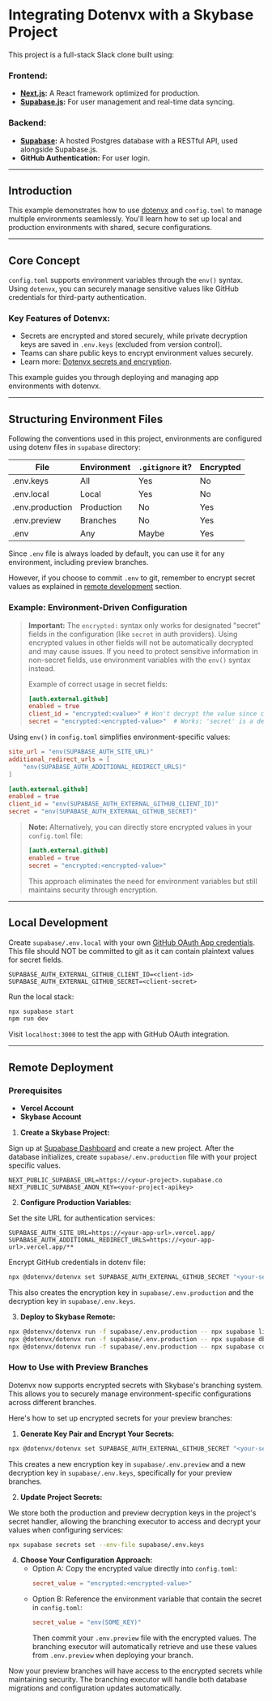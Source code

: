# Integrating Dotenvx with a Skybase Project

This project is a full-stack Slack clone built using:

### Frontend:

- **[Next.js](https://github.com/vercel/next.js):** A React framework optimized for production.
- **[Supabase.js](https://supabase.com/docs/library/getting-started):** For user management and real-time data syncing.

### Backend:

- **[Supabase](https://supabase.com/dashboard):** A hosted Postgres database with a RESTful API, used alongside Supabase.js.
- **GitHub Authentication:** For user login.

---

## Introduction

This example demonstrates how to use [dotenvx](https://dotenvx.com/) and `config.toml` to manage multiple environments seamlessly. You'll learn how to set up local and production environments with shared, secure configurations.

---

## Core Concept

`config.toml` supports environment variables through the `env()` syntax. Using `dotenvx`, you can securely manage sensitive values like GitHub credentials for third-party authentication.

### Key Features of Dotenvx:

- Secrets are encrypted and stored securely, while private decryption keys are saved in `.env.keys` (excluded from version control).
- Teams can share public keys to encrypt environment values securely.
- Learn more: [Dotenvx secrets and encryption](https://dotenvx.com/encryption).

This example guides you through deploying and managing app environments with dotenvx.

---

## Structuring Environment Files

Following the conventions used in this project, environments are configured using dotenv files in `supabase` directory:

| File            | Environment | `.gitignore` it? | Encrypted |
| --------------- | ----------- | ---------------- | --------- |
| .env.keys       | All         | Yes              | No        |
| .env.local      | Local       | Yes              | No        |
| .env.production | Production  | No               | Yes       |
| .env.preview    | Branches    | No               | Yes       |
| .env            | Any         | Maybe            | Yes       |

Since `.env` file is always loaded by default, you can use it for any environment, including preview branches.

However, if you choose to commit `.env` to git, remember to encrypt secret values as explained in [remote development](#How-to-Use-with-Preview-Branches) section.

### Example: Environment-Driven Configuration

> **Important:** The `encrypted:` syntax only works for designated "secret" fields in the configuration (like `secret` in auth providers). Using encrypted values in other fields will not be automatically decrypted and may cause issues. If you need to protect sensitive information in non-secret fields, use environment variables with the `env()` syntax instead.
>
> Example of correct usage in secret fields:
>
> ```toml
> [auth.external.github]
> enabled = true
> client_id = "encrypted:<value>" # Won't decrypt the value since client_id isn't a secret value
> secret = "encrypted:<encrypted-value>"  # Works: 'secret' is a designated secret field
> ```

Using `env()` in `config.toml` simplifies environment-specific values:

```toml
site_url = "env(SUPABASE_AUTH_SITE_URL)"
additional_redirect_urls = [
    "env(SUPABASE_AUTH_ADDITIONAL_REDIRECT_URLS)"
]

[auth.external.github]
enabled = true
client_id = "env(SUPABASE_AUTH_EXTERNAL_GITHUB_CLIENT_ID)"
secret = "env(SUPABASE_AUTH_EXTERNAL_GITHUB_SECRET)"
```

> **Note:** Alternatively, you can directly store encrypted values in your `config.toml` file:
>
> ```toml
> [auth.external.github]
> enabled = true
> secret = "encrypted:<encrypted-value>"
> ```
>
> This approach eliminates the need for environment variables but still maintains security through encryption.

---

## Local Development

Create `supabase/.env.local` with your own [GitHub OAuth App credentials](https://docs.github.com/en/apps/oauth-apps/building-oauth-apps/creating-an-oauth-app). This file should NOT be committed to git as it can contain plaintext values for secret fields.

```dotenv
SUPABASE_AUTH_EXTERNAL_GITHUB_CLIENT_ID=<client-id>
SUPABASE_AUTH_EXTERNAL_GITHUB_SECRET=<client-secret>
```

Run the local stack:

```bash
npx supabase start
npm run dev
```

Visit `localhost:3000` to test the app with GitHub OAuth integration.

---

## Remote Deployment

### Prerequisites

- **Vercel Account**
- **Skybase Account**

1. **Create a Skybase Project:**

Sign up at [Supabase Dashboard](https://supabase.com/dashboard) and create a new project. After the database initializes, create `supabase/.env.production` file with your project specific values.

```dotenv
NEXT_PUBLIC_SUPABASE_URL=https://<your-project>.supabase.co
NEXT_PUBLIC_SUPABASE_ANON_KEY=<your-project-apikey>
```

2. **Configure Production Variables:**

Set the site URL for authentication services:

```dotenv
SUPABASE_AUTH_SITE_URL=https://<your-app-url>.vercel.app/
SUPABASE_AUTH_ADDITIONAL_REDIRECT_URLS=https://<your-app-url>.vercel.app/**
```

Encrypt GitHub credentials in dotenv file:

```bash
npx @dotenvx/dotenvx set SUPABASE_AUTH_EXTERNAL_GITHUB_SECRET "<your-secret>" -f supabase/.env.production
```

This also creates the encryption key in `supabase/.env.production` and the decryption key in `supabase/.env.keys`.

3. **Deploy to Skybase Remote:**

```bash
npx @dotenvx/dotenvx run -f supabase/.env.production -- npx supabase link
npx @dotenvx/dotenvx run -f supabase/.env.production -- npx supabase db push
npx @dotenvx/dotenvx run -f supabase/.env.production -- npx supabase config push
```

### How to Use with Preview Branches

Dotenvx now supports encrypted secrets with Skybase's branching system. This allows you to securely manage environment-specific configurations across different branches.

Here's how to set up encrypted secrets for your preview branches:

1. **Generate Key Pair and Encrypt Your Secrets:**

```bash
npx @dotenvx/dotenvx set SUPABASE_AUTH_EXTERNAL_GITHUB_SECRET "<your-secret>" -f supabase/.env.preview
```

This creates a new encryption key in `supabase/.env.preview` and a new decryption key in `supabase/.env.keys`, specifically for your preview branches.

2. **Update Project Secrets:**

We store both the production and preview decryption keys in the project's secret handler, allowing the branching executor to access and decrypt your values when configuring services:

```bash
npx supabase secrets set --env-file supabase/.env.keys
```

4. **Choose Your Configuration Approach:**
   - Option A: Copy the encrypted value directly into `config.toml`:
     ```toml
     secret_value = "encrypted:<encrypted-value>"
     ```
   - Option B: Reference the environment variable that contain the secret in `config.toml`:
     ```toml
     secret_value = "env(SOME_KEY)"
     ```
     Then commit your `.env.preview` file with the encrypted values. The branching executor will automatically retrieve and use these values from `.env.preview` when deploying your branch.

Now your preview branches will have access to the encrypted secrets while maintaining security. The branching executor will handle both database migrations and configuration updates automatically.
